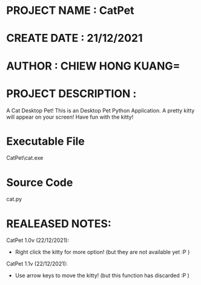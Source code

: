 # PROJECT NAME		: CatPet
# CREATE DATE		: 21/12/2021
# AUTHOR			: CHIEW HONG KUANG=

# PROJECT DESCRIPTION	:
A Cat Desktop Pet!
This is an Desktop Pet Python Application.
A pretty kitty will appear on your screen!
Have fun with the kitty!

# Executable File
CatPet\cat.exe

# Source Code
cat.py

# REALEASED NOTES:
CatPet 1.0v (22/12/2021):
- Right click the kitty for more option! (but they are not available yet :P )

CatPet 1.1v (22/12/2021):
- Use arrow keys to move the kitty! (but this function has discarded :P )
